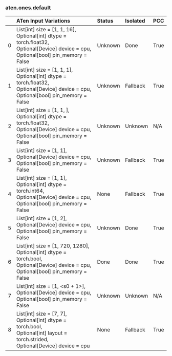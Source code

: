 ### aten.ones.default
|    | ATen Input Variations                                                                                                                         | Status   | Isolated   | PCC   |
|---:|:----------------------------------------------------------------------------------------------------------------------------------------------|:---------|:-----------|:------|
|  0 | List[int] size = [1, 1, 16],<br>Optional[int] dtype = torch.float32,<br>Optional[Device] device = cpu,<br>Optional[bool] pin_memory = False   | Unknown  | Done       | True  |
|  1 | List[int] size = [1, 1, 1],<br>Optional[int] dtype = torch.float32,<br>Optional[Device] device = cpu,<br>Optional[bool] pin_memory = False    | Unknown  | Fallback   | True  |
|  2 | List[int] size = [1, 1, <s0>],<br>Optional[int] dtype = torch.float32,<br>Optional[Device] device = cpu,<br>Optional[bool] pin_memory = False | Unknown  | Unknown    | N/A   |
|  3 | List[int] size = [1, 1],<br>Optional[Device] device = cpu,<br>Optional[bool] pin_memory = False                                               | Unknown  | Fallback   | True  |
|  4 | List[int] size = [1, 1],<br>Optional[int] dtype = torch.int64,<br>Optional[Device] device = cpu,<br>Optional[bool] pin_memory = False         | None     | Fallback   | True  |
|  5 | List[int] size = [1, 2],<br>Optional[Device] device = cpu,<br>Optional[bool] pin_memory = False                                               | Unknown  | Done       | True  |
|  6 | List[int] size = [1, 720, 1280],<br>Optional[int] dtype = torch.bool,<br>Optional[Device] device = cpu,<br>Optional[bool] pin_memory = False  | Done     | Done       | True  |
|  7 | List[int] size = [1, <s0 + 1>],<br>Optional[Device] device = cpu,<br>Optional[bool] pin_memory = False                                        | Unknown  | Unknown    | N/A   |
|  8 | List[int] size = [7, 7],<br>Optional[int] dtype = torch.bool,<br>Optional[int] layout = torch.strided,<br>Optional[Device] device = cpu       | None     | Fallback   | True  |

